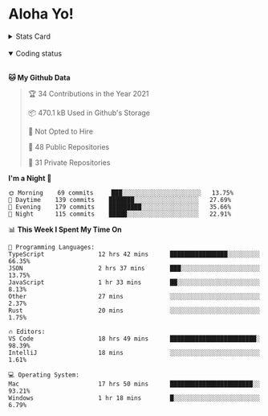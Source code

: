 # Aloha Yo!

<details>
<summary>Stats Card</summary>
 
[![Anurag's github stats](https://github-readme-stats.vercel.app/api?username=GarfieldZHU&show_icons=true&theme=tokyonight)](https://github.com/anuraghazra/github-readme-stats)
 
</details>

<br/>

<details open>

<summary>Coding status</summary>

<br/>

<!--START_SECTION:waka-->
**🐱 My Github Data** 

> 🏆 34 Contributions in the Year 2021
 > 
> 📦 470.1 kB Used in Github's Storage 
 > 
> 🚫 Not Opted to Hire
 > 
> 📜 48 Public Repositories 
 > 
> 🔑 31 Private Repositories  
 > 
**I'm a Night 🦉** 

```text
🌞 Morning    69 commits     ███░░░░░░░░░░░░░░░░░░░░░░   13.75% 
🌆 Daytime    139 commits    ███████░░░░░░░░░░░░░░░░░░   27.69% 
🌃 Evening    179 commits    █████████░░░░░░░░░░░░░░░░   35.66% 
🌙 Night      115 commits    █████░░░░░░░░░░░░░░░░░░░░   22.91%

```


📊 **This Week I Spent My Time On** 

```text
💬 Programming Languages: 
TypeScript               12 hrs 42 mins      ████████████████░░░░░░░░░   66.35% 
JSON                     2 hrs 37 mins       ███░░░░░░░░░░░░░░░░░░░░░░   13.75% 
JavaScript               1 hr 33 mins        ██░░░░░░░░░░░░░░░░░░░░░░░   8.13% 
Other                    27 mins             ░░░░░░░░░░░░░░░░░░░░░░░░░   2.37% 
Rust                     20 mins             ░░░░░░░░░░░░░░░░░░░░░░░░░   1.75%

🔥 Editors: 
VS Code                  18 hrs 49 mins      ████████████████████████░   98.39% 
IntelliJ                 18 mins             ░░░░░░░░░░░░░░░░░░░░░░░░░   1.61%

💻 Operating System: 
Mac                      17 hrs 50 mins      ███████████████████████░░   93.21% 
Windows                  1 hr 18 mins        █░░░░░░░░░░░░░░░░░░░░░░░░   6.79%

```


<!--END_SECTION:waka-->

</details>
